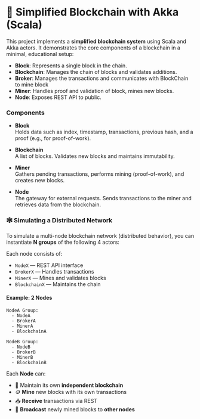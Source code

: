 # 🧱 Simplified Blockchain with Akka (Scala)

This project implements a **simplified blockchain system** using Scala and Akka actors. It demonstrates the core components of a blockchain in a minimal, educational setup:

- **Block**: Represents a single block in the chain.
- **Blockchain**: Manages the chain of blocks and validates additions.
- **Broker**: Manages the transactions and communicates with BlockChain to mine block
- **Miner**: Handles proof and validation of block, mines new blocks.
- **Node**: Exposes REST API to public.

### Components

- **Block**  
  Holds data such as index, timestamp, transactions, previous hash, and a proof (e.g., for proof-of-work).

- **Blockchain**  
  A list of blocks. Validates new blocks and maintains immutability.

- **Miner**  
  Gathers pending transactions, performs mining (proof-of-work), and creates new blocks.

- **Node**  
  The gateway for external requests. Sends transactions to the miner and retrieves data from the blockchain.

### 🕸️ Simulating a Distributed Network

To simulate a multi-node blockchain network (distributed behavior), you can instantiate **N groups** of the following 4 actors:

Each node consists of:

- `NodeX` — REST API interface
- `BrokerX` — Handles transactions
- `MinerX` — Mines and validates blocks
- `BlockchainX` — Maintains the chain

#### Example: 2 Nodes

```
NodeA Group:
  - NodeA
  - BrokerA
  - MinerA
  - BlockchainA

NodeB Group:
  - NodeB
  - BrokerB
  - MinerB
  - BlockchainB

```

Each **Node** can:

- 🧩 Maintain its own **independent blockchain**
- 🪙 **Mine** new blocks with its own transactions
- 📥 **Receive** transactions via REST
- 📡 **Broadcast** newly mined blocks to **other nodes**



